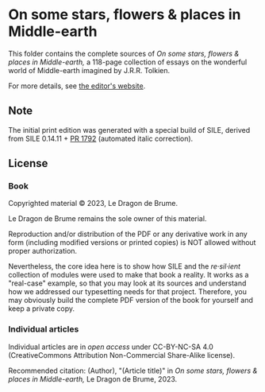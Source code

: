 # On some stars, flowers & places in Middle-earth

This folder contains the complete sources of _On some stars, flowers & places in Middle-earth,_ a 118-page collection of essays on the wonderful world of Middle-earth imagined by J.R.R. Tolkien.

For more details, see [the editor's website](https://sites.google.com/site/dragonbrumeux/on-some-stars-flowers-places-in-middle-earth).

## Note

The initial print edition was generated with a special build of SILE, derived from SILE 0.14.11 + [PR 1792](https://github.com/sile-typesetter/sile/pull/1792) (automated italic correction).

## License

### Book

Copyrighted material © 2023, Le Dragon de Brume.

Le Dragon de Brume remains the sole owner of this material.

Reproduction and/or distribution of the PDF or any derivative work in any form (including modified versions or printed copies) is NOT allowed without proper authorization.

Nevertheless, the core idea here is to show how SILE and the _re·sil·ient_ collection of modules were used to make that book a reality. It works as a "real-case" example, so that you may look at its sources and understand how we addressed our typesetting needs for that project. Therefore, you may obviously build the complete PDF version of the book for yourself and keep a private copy.

### Individual articles

Individual articles are in _open access_ under CC-BY-NC-SA 4.0 (CreativeCommons Attribution Non-Commercial Share-Alike license).

Recommended citation:
(Author), "(Article title)" in _On some stars, flowers & places in Middle-earth,_ Le Dragon de Brume, 2023.
